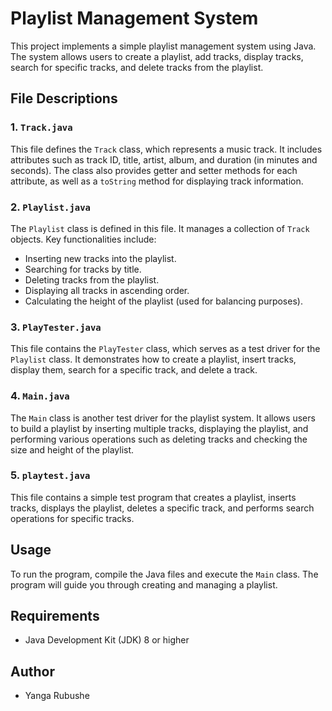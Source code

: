 # Playlist Management System

This project implements a simple playlist management system using Java. The system allows users to create a playlist, add tracks, display tracks, search for specific tracks, and delete tracks from the playlist.

## File Descriptions

### 1. `Track.java`
This file defines the `Track` class, which represents a music track. It includes attributes such as track ID, title, artist, album, and duration (in minutes and seconds). The class also provides getter and setter methods for each attribute, as well as a `toString` method for displaying track information.

### 2. `Playlist.java`
The `Playlist` class is defined in this file. It manages a collection of `Track` objects. Key functionalities include:
- Inserting new tracks into the playlist.
- Searching for tracks by title.
- Deleting tracks from the playlist.
- Displaying all tracks in ascending order.
- Calculating the height of the playlist (used for balancing purposes).

### 3. `PlayTester.java`
This file contains the `PlayTester` class, which serves as a test driver for the `Playlist` class. It demonstrates how to create a playlist, insert tracks, display them, search for a specific track, and delete a track.

### 4. `Main.java`
The `Main` class is another test driver for the playlist system. It allows users to build a playlist by inserting multiple tracks, displaying the playlist, and performing various operations such as deleting tracks and checking the size and height of the playlist.

### 5. `playtest.java`
This file contains a simple test program that creates a playlist, inserts tracks, displays the playlist, deletes a specific track, and performs search operations for specific tracks.

## Usage
To run the program, compile the Java files and execute the `Main` class. The program will guide you through creating and managing a playlist.

## Requirements
- Java Development Kit (JDK) 8 or higher

## Author
- Yanga Rubushe